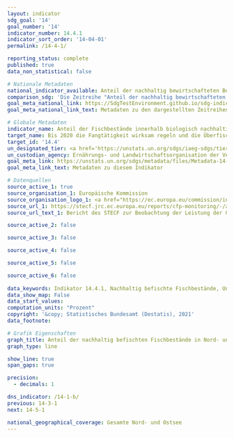 ```yaml
---
layout: indicator    
sdg_goal: '14'    
goal_number: '14'    
indicator_number: 14.4.1    
indicator_sort_order: '14-04-01'    
permalink: /14-4-1/    

reporting_status: complete    
published: true    
data_non_statistical: false    

# Nationale Metadaten    
national_indicator_available: Anteil der nachhaltig bewirtschafteten Bestände an allen MSY-untersuchten Beständen <br> MSY-untersuchte an allen bewirtschafteten Beständen    
comparison_sdg: 'Die Zeitreihe "Anteil der nachhaltig bewirtschafteten Bestände an allen MSY-untersuchten Beständen" entspricht den globalen Metadaten. Die Zeitreihe "MSY-untersuchte an allen bewirtschafteten Beständen" bietet zusätzliche Informationen.'    
goal_meta_national_link: https://SdgTestEnvironment.github.io/sdg-indicators/public/MetaDe/14.4.1.pdf    
goal_meta_national_link_text: Metadaten zu den dargestellten Zeitreihen    

# Globale Metadaten    
indicator_name: Anteil der Fischbestände innerhalb biologisch nachhaltiger Grenzen    
target_name: Bis 2020 die Fangtätigkeit wirksam regeln und die Überfischung, die illegale, ungemeldete und unregulierte Fischerei und zerstörerische Fangpraktiken beenden und wissenschaftlich fundierte Bewirtschaftungspläne umsetzen, um die Fischbestände in kürzestmöglicher Zeit mindestens auf einen Stand zurückzuführen, der den höchstmöglichen Dauerertrag unter Berücksichtigung ihrer biologischen Merkmale sichert    
target_id: '14.4'    
un_designated_tier: <a href='https://unstats.un.org/sdgs/iaeg-sdgs/tier-classification/' title='Klicken Sie hier um weitere Informationen zur UN-Tier-Klassifikation zu erhalten.'  target='_blank'>Tier I</a>    
un_custodian_agency: Ernährungs- und Landwirtschaftsorganisation der Vereinten Nationen (FAO)    
goal_meta_link: https://unstats.un.org/sdgs/metadata/files/Metadata-14-04-01.pdf    
goal_meta_link_text: Metadaten zu diesem Indikator    

# Datenquellen
source_active_1: true
source_organisation_1: Europäische Kommission
source_organisation_logo_1: <a href="https://ec.europa.eu/commission/index_en"><img src="https://g205sdgs.github.io/sdg-indicators/public/OrgImgDe/europeancommission.png" alt="Logo europeancommission" style="height:60px; width:148px"/></a>
source_url_1: https://stecf.jrc.ec.europa.eu/reports/cfp-monitoring/-/asset_publisher/oz5O/document/id/2667730?inheritRedirect=false&redirect=https%3A%2F%2Fstecf.jrc.ec.europa.eu%2Freports%2Fcfp-monitoring%3Fp_p_id%3D101_INSTANCE_oz5O%26p_p_lifecycle%3D0%26p_p_state%3Dnormal%26p_p_mode%3Dview%26p_p_col_id%3Dcolumn-2%26p_p_col_pos%3D1%26p_p_col_count%3D2
source_url_text_1: Bericht des STECF zur Beobachtung der Leistung der Gemeinsamen Fischereipolitik (nur auf Englisch verfügbar)

source_active_2: false

source_active_3: false

source_active_4: false

source_active_5: false

source_active_6: false
    
data_keywords: Indikator 14.4.1, Nachhaltig befischte Fischbestände, Untersuchte Fischbestände zu den wirtschaftlich genutzten Beständen, Ernährungs- und Landwirtschaftsorganisation der Vereinten Nationen (FAO)    
data_show_map: False    
data_start_values:     
computation_units: "Prozent"    
copyright: '&copy; Statistisches Bundesamt (Destatis), 2021'    
data_footnote:     

# Grafik Eigenschaften    
graph_title: Anteil der nachhaltig befischten Fischbestände in Nord- und Ostsee an allen MSY-untersuchten Beständen    
graph_type: line    

show_line: true
span_gaps: true

precision:
  - decimals: 1    

dns_indicator: /14-1-b/
previous: 14-3-1    
next: 14-5-1    

national_geographical_coverage: Gesamte Nord- und Ostsee    
---
```


<span></span>